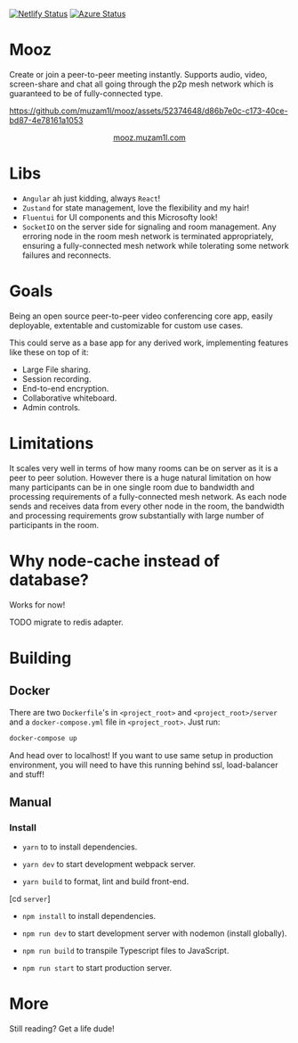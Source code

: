 [![Netlify Status](https://api.netlify.com/api/v1/badges/34ca34b4-fd05-471c-b089-318757ff59c0/deploy-status)](https://app.netlify.com/sites/mooz-app/deploys)
[![Azure Status](https://github.com/muzam1l/mooz/actions/workflows/master_mooz-socket.yml/badge.svg)](./.github/workflows/master_mooz-socket.yml)

# Mooz

Create or join a peer-to-peer meeting instantly. Supports audio, video, screen-share and chat all going through the p2p mesh network which is guaranteed to be of fully-connected type.

https://github.com/muzam1l/mooz/assets/52374648/d86b7e0c-c173-40ce-bd87-4e78161a1053

<p align="center">
    <a href="https://mooz.muzam1l.com">mooz.muzam1l.com</a>
</p>

# Libs

- `Angular` ah just kidding, always `React`!
- `Zustand` for state management, love the flexibility and my hair!
- `Fluentui` for UI components and this Microsofty look!
- `SocketIO` on the server side for signaling and room management. Any erroring node in the room mesh network is terminated appropriately, ensuring a fully-connected mesh network while tolerating some network failures and reconnects.

# Goals

Being an open source peer-to-peer video conferencing core app, easily deployable, extentable and customizable for custom use cases.

This could serve as a base app for any derived work, implementing features like these on top of it:

- Large File sharing.
- Session recording.
- End-to-end encryption.
- Collaborative whiteboard.
- Admin controls.

# Limitations

It scales very well in terms of how many rooms can be on server as it is a peer to peer solution. However there is a huge natural limitation on how many participants can be in one single room due to bandwidth and processing requirements of a fully-connected mesh network. As each node sends and receives data from every other node in the room, the bandwidth and processing requirements grow substantially with large number of participants in the room.

# Why node-cache instead of database?

Works for now!

TODO migrate to redis adapter.

# Building

## Docker

There are two `Dockerfile`'s in `<project_root>` and `<project_root>/server` and a `docker-compose.yml` file in `<project_root>`. Just run:

```sh
docker-compose up
```

And head over to localhost! If you want to use same setup in production environment, you will need to have this running behind ssl, load-balancer and stuff!

## Manual

### Install

- `yarn` to to install dependencies. 

- `yarn dev` to start development webpack server.

- `yarn build` to format, lint and build front-end.

[cd `server`]

- `npm install` to install dependencies.

- `npm run dev` to start development server with nodemon (install globally).

- `npm run build` to transpile Typescript files to JavaScript.

- `npm run start` to start production server.

# More

Still reading? Get a life dude!
